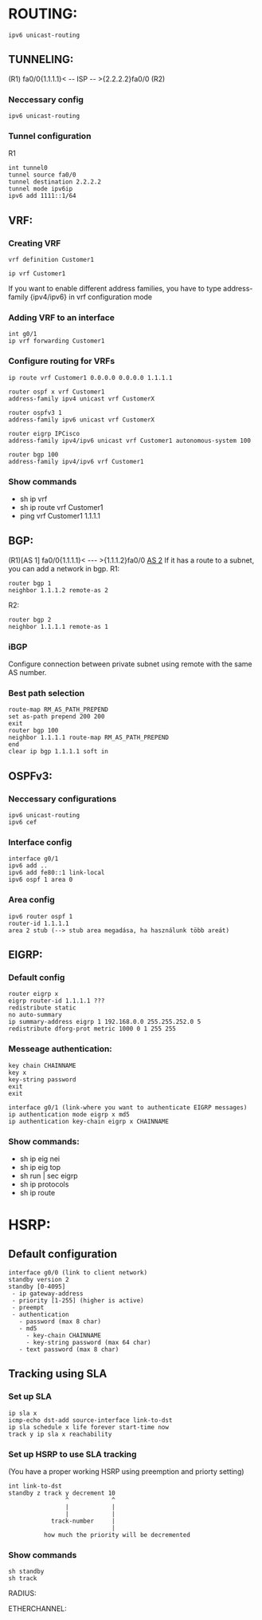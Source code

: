 # ROUTING:
```
ipv6 unicast-routing
```

## TUNNELING:
(R1) fa0/0{1.1.1.1}< -- ISP -- >{2.2.2.2}fa0/0 (R2)
### Neccessary config
```
ipv6 unicast-routing
```

### Tunnel configuration
R1
```
int tunnel0 
tunnel source fa0/0
tunnel destination 2.2.2.2
tunnel mode ipv6ip
ipv6 add 1111::1/64
```

## VRF:
### Creating VRF
```
vrf definition Customer1
```

```
ip vrf Customer1
```

If you want to enable different address families, you have to type address-family {ipv4/ipv6} in vrf configuration mode

### Adding VRF to an interface
```
int g0/1
ip vrf forwarding Customer1
```

### Configure routing for VRFs
```
ip route vrf Customer1 0.0.0.0 0.0.0.0 1.1.1.1
```

```
router ospf x vrf Customer1
address-family ipv4 unicast vrf CustomerX

router ospfv3 1 
address-family ipv6 unicast vrf CustomerX
```

```
router eigrp IPCisco
address-family ipv4/ipv6 unicast vrf Customer1 autonomous-system 100
```

```
router bgp 100
address-family ipv4/ipv6 vrf Customer1
```



### Show commands
- sh ip vrf
- sh ip route vrf Customer1 
- ping vrf Customer1 1.1.1.1

## BGP:
(R1)[AS 1] fa0/0{1.1.1.1}< --- >{1.1.1.2}fa0/0 [AS 2](R2)
If it has a route to a subnet, you can add a network in bgp.
R1:
```
router bgp 1
neighbor 1.1.1.2 remote-as 2
```

R2:
```
router bgp 2
neighbor 1.1.1.1 remote-as 1
```

### iBGP
Configure connection between private subnet using remote with the same AS number. 

### Best path selection
```
route-map RM_AS_PATH_PREPEND
set as-path prepend 200 200
exit
router bgp 100
neighbor 1.1.1.1 route-map RM_AS_PATH_PREPEND
end
clear ip bgp 1.1.1.1 soft in
```

## OSPFv3:
### Neccessary configurations
```
ipv6 unicast-routing
ipv6 cef
```
### Interface config
```
interface g0/1
ipv6 add ..
ipv6 add fe80::1 link-local
ipv6 ospf 1 area 0
```
### Area config
```
ipv6 router ospf 1
router-id 1.1.1.1
area 2 stub (--> stub area megadása, ha használunk több areát)
```

## EIGRP:
### Default config
```
router eigrp x
eigrp router-id 1.1.1.1 ???
redistribute static
no auto-summary
ip summary-address eigrp 1 192.168.0.0 255.255.252.0 5
redistribute dforg-prot metric 1000 0 1 255 255 
```

### Messeage authentication:
```
key chain CHAINNAME
key x
key-string password
exit
exit
```

```
interface g0/1 (link-where you want to authenticate EIGRP messages)
ip authentication mode eigrp x md5
ip authentication key-chain eigrp x CHAINNAME
```

### Show commands:
- sh ip eig nei
- sh ip eig top
- sh run | sec eigrp
- sh ip protocols
- sh ip route


# HSRP:
## Default configuration
```
interface g0/0 (link to client network)
standby version 2
standby [0-4095] 
 - ip gateway-address
 - priority [1-255] (higher is active)
 - preempt
 - authentication
   - password (max 8 char)
   - md5 
     - key-chain CHAINNAME
     - key-string password (max 64 char)
   - text password (max 8 char)
```

## Tracking using SLA
### Set up SLA
```
ip sla x
icmp-echo dst-add source-interface link-to-dst
ip sla schedule x life forever start-time now
track y ip sla x reachability
```

### Set up HSRP to use SLA tracking
(You have a proper working HSRP using preemption and priorty setting)
```
int link-to-dst
standby z track y decrement 10
                ^            ^
                |            |
                |            |
            track-number     |
                             |
          how much the priority will be decremented
```

### Show commands
```
sh standby
sh track
```


RADIUS:


ETHERCHANNEL:
